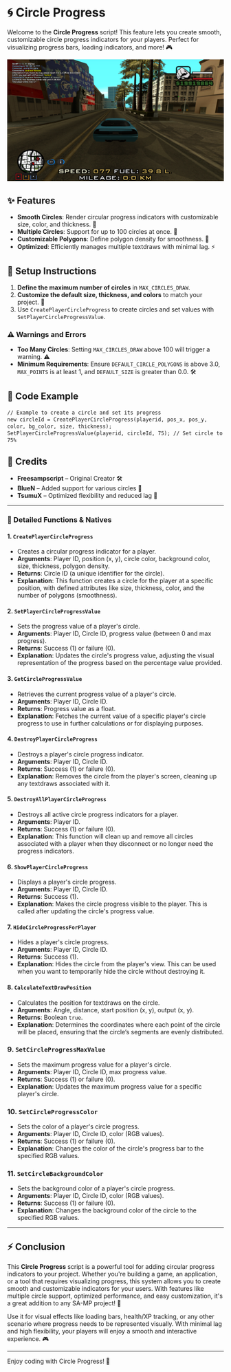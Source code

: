 
# 🌀 Circle Progress

Welcome to the **Circle Progress** script! This feature lets you create smooth, customizable circle progress indicators for your players. Perfect for visualizing progress bars, loading indicators, and more! 🎮

![Preview](https://github.com/MuhRaihan001/circle-progress/blob/main/sa-mp-017.png)

## ✨ Features
- **Smooth Circles**: Render circular progress indicators with customizable size, color, and thickness. 🎨
- **Multiple Circles**: Support for up to 100 circles at once. 🔢
- **Customizable Polygons**: Define polygon density for smoothness. 🔺
- **Optimized**: Efficiently manages multiple textdraws with minimal lag. ⚡

## 🔧 Setup Instructions
1. **Define the maximum number of circles** in `MAX_CIRCLES_DRAW`.
2. **Customize the default size, thickness, and colors** to match your project. 🎨
3. Use `CreatePlayerCircleProgress` to create circles and set values with `SetPlayerCircleProgressValue`.

### ⚠️ Warnings and Errors
- **Too Many Circles**: Setting `MAX_CIRCLES_DRAW` above 100 will trigger a warning. ⚠️
- **Minimum Requirements**: Ensure `DEFAULT_CIRCLE_POLYGONS` is above 3.0, `MAX_POINTS` is at least 1, and `DEFAULT_SIZE` is greater than 0.0. 🛠️

## 📝 Code Example
```pawn
// Example to create a circle and set its progress
new circleId = CreatePlayerCircleProgress(playerid, pos_x, pos_y, color, bg_color, size, thickness);
SetPlayerCircleProgressValue(playerid, circleId, 75); // Set circle to 75%
```

## 🎉 Credits
- **Freesampscript** – Original Creator 🛠️
- **BlueN** – Added support for various circles 🔄
- **TsumuX** – Optimized flexibility and reduced lag 💨

---

### 🧰 Detailed Functions & Natives

#### 1. **`CreatePlayerCircleProgress`**
   - Creates a circular progress indicator for a player.
   - **Arguments**: Player ID, position (x, y), circle color, background color, size, thickness, polygon density.
   - **Returns**: Circle ID (a unique identifier for the circle).
   - **Explanation**: This function creates a circle for the player at a specific position, with defined attributes like size, thickness, color, and the number of polygons (smoothness). 

#### 2. **`SetPlayerCircleProgressValue`**
   - Sets the progress value of a player's circle.
   - **Arguments**: Player ID, Circle ID, progress value (between 0 and max progress).
   - **Returns**: Success (1) or failure (0).
   - **Explanation**: Updates the circle's progress value, adjusting the visual representation of the progress based on the percentage value provided.

#### 3. **`GetCircleProgressValue`**
   - Retrieves the current progress value of a player's circle.
   - **Arguments**: Player ID, Circle ID.
   - **Returns**: Progress value as a float.
   - **Explanation**: Fetches the current value of a specific player's circle progress to use in further calculations or for displaying purposes.

#### 4. **`DestroyPlayerCircleProgress`**
   - Destroys a player's circle progress indicator.
   - **Arguments**: Player ID, Circle ID.
   - **Returns**: Success (1) or failure (0).
   - **Explanation**: Removes the circle from the player's screen, cleaning up any textdraws associated with it.

#### 5. **`DestroyAllPlayerCircleProgress`**
   - Destroys all active circle progress indicators for a player.
   - **Arguments**: Player ID.
   - **Returns**: Success (1) or failure (0).
   - **Explanation**: This function will clean up and remove all circles associated with a player when they disconnect or no longer need the progress indicators.

#### 6. **`ShowPlayerCircleProgress`**
   - Displays a player's circle progress.
   - **Arguments**: Player ID, Circle ID.
   - **Returns**: Success (1).
   - **Explanation**: Makes the circle progress visible to the player. This is called after updating the circle's progress value.

#### 7. **`HideCircleProgressForPlayer`**
   - Hides a player's circle progress.
   - **Arguments**: Player ID, Circle ID.
   - **Returns**: Success (1).
   - **Explanation**: Hides the circle from the player's view. This can be used when you want to temporarily hide the circle without destroying it.

#### 8. **`CalculateTextDrawPosition`**
   - Calculates the position for textdraws on the circle.
   - **Arguments**: Angle, distance, start position (x, y), output (x, y).
   - **Returns**: Boolean `true`.
   - **Explanation**: Determines the coordinates where each point of the circle will be placed, ensuring that the circle’s segments are evenly distributed.

### 9. **`SetCircleProgressMaxValue`**
   - Sets the maximum progress value for a player's circle.
   - **Arguments**: Player ID, Circle ID, max progress value.
   - **Returns**: Success (1) or failure (0).
   - **Explanation**: Updates the maximum progress value for a specific player's circle.

### 10. **`SetCircleProgressColor`**
   - Sets the color of a player's circle progress.
   - **Arguments**: Player ID, Circle ID, color (RGB values).
   - **Returns**: Success (1) or failure (0).
   - **Explanation**: Changes the color of the circle's progress bar to the specified RGB values.

### 11. **`SetCircleBackgroundColor`**
   - Sets the background color of a player's circle progress.
   - **Arguments**: Player ID, Circle ID, color (RGB values).
   - **Returns**: Success (1) or failure (0).
   - **Explanation**: Changes the background color of the circle to the specified RGB values.
---

## ⚡ Conclusion

This **Circle Progress** script is a powerful tool for adding circular progress indicators to your project. Whether you're building a game, an application, or a tool that requires visualizing progress, this system allows you to create smooth and customizable indicators for your users. With features like multiple circle support, optimized performance, and easy customization, it's a great addition to any SA-MP project! 🌟

Use it for visual effects like loading bars, health/XP tracking, or any other scenario where progress needs to be represented visually. With minimal lag and high flexibility, your players will enjoy a smooth and interactive experience. 🎮

---

Enjoy coding with Circle Progress! 🚀
